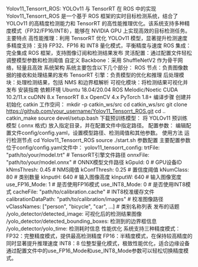 Yolov11_Tensorrt_ROS: YOLOv11 与 TensorRT 在 ROS 中的实现
Yolov11_Tensorrt_ROS 是一个基于 ROS 框架的实时目标检测系统，结合了 YOLOv11 的高精度检测能力和 TensorRT 的高性能推理优化。该系统支持多种精度模式（FP32/FP16/INT8），能够在 NVIDIA GPU 上实现高效的目标检测任务。
主要特点
高性能推理：利用 TensorRT 优化 YOLOv11 模型，显著提升检测速度
多精度支持：支持 FP32、FP16 和 INT8 量化模式，平衡精度与速度
ROS 集成：完全集成 ROS 框架，支持图像订阅和检测结果发布
灵活配置：通过配置文件轻松调整模型参数和检测阈值
自定义 Backbone：采用 ShuffleNetV2 作为骨干网络，轻量且高效
系统架构
系统主要包含以下几个部分：
ROS 节点：负责图像数据的接收和处理结果的发布
TensorRT 引擎：负责模型的优化和推理
后处理模块：处理检测结果，包括 NMS 和边界框解析
可视化模块：将检测结果可视化并发布
安装指南
依赖环境
Ubuntu 18.04/20.04
ROS Melodic/Noetic
CUDA 10.2/11.x
cuDNN 8.x
TensorRT 8.x
OpenCV 4.x
PyTorch 1.8+
编译步骤
创建并初始化 catkin 工作空间：
mkdir -p catkin_ws/src
cd catkin_ws/src
git clone https://github.com/your_username/Yolov11_Tensorrt_ROS.git
cd ..
catkin_make
source devel/setup.bash
下载预训练模型：
将 YOLOv11 预训练模型 (.onnx 格式) 放入指定目录，并在配置文件中指定路径。
配置参数：
编辑配置文件config/config.yaml，设置模型路径、检测阈值和其他参数。
使用方法
运行检测节点
cd Yolov11_Tensorrt_ROS
source ./start.sh
参数配置
主要配置参数位于config/config.yaml文件中：
yolov11_tensorrt_config:
  trtFile: "path/to/your/model.trt"  # TensorRT引擎文件路径
  onnxFile: "path/to/your/model.onnx"  # ONNX模型文件路径
  kGpuId: 0  # GPU设备ID
  kNmsThresh: 0.45  # NMS阈值
  kConfThresh: 0.25  # 置信度阈值
  kNumClass: 80  # 类别数量
  kInputH: 640  # 输入图像高度
  kInputW: 640  # 输入图像宽度
  use_FP16_Mode: 1  # 是否使用FP16模式
  use_INT8_Mode: 0  # 是否使用INT8模式
  cacheFile: "path/to/calibration.cache"  # INT8校准缓存文件
  calibrationDataPath: "path/to/calibration/images"  # 校准图像路径
  vClassNames: ["person", "bicycle", "car", ...]  # 类别名称列表
发布的话题
/yolo_detector/detected_image: 可视化后的检测结果图像
/yolo_detector/detected_bounding_boxes: 检测到的边界框信息
/yolo_detector/yolo_time: 检测耗时信息
性能优化
系统支持三种精度模式：
FP32：完整精度模式，提供最高检测精度
FP16：半精度模式，在保持较高精度的同时显著提升推理速度
INT8：8 位整型量化模式，极致性能优化，适合边缘设备
通过配置文件中的use_FP16_Mode和use_INT8_Mode参数可以轻松切换精度模式。
